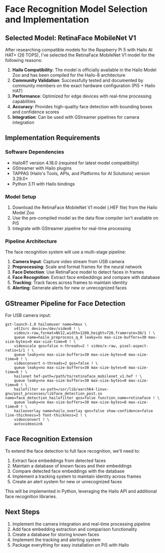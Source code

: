 # Face Recognition Model Selection and Implementation

## Selected Model: RetinaFace MobileNet V1

After researching compatible models for the Raspberry Pi 5 with Hailo AI HAT+ (26 TOPS), I've selected the RetinaFace MobileNet V1 model for the following reasons:

1. **Hailo Compatibility**: The model is officially available in the Hailo Model Zoo and has been compiled for the Hailo-8 architecture
2. **Community Validation**: Successfully tested and documented by community members on the exact hardware configuration (Pi5 + Hailo HAT)
3. **Performance**: Optimized for edge devices with real-time processing capabilities
4. **Accuracy**: Provides high-quality face detection with bounding boxes and confidence scores
5. **Integration**: Can be used with GStreamer pipelines for camera integration

## Implementation Requirements

### Software Dependencies
- HailoRT version 4.18.0 (required for latest model compatibility)
- GStreamer with Hailo plugins
- TAPPAS (Hailo's Tools, APIs, and Platforms for AI Solutions) version 3.29.0+
- Python 3.11 with Hailo bindings

### Model Setup
1. Download the RetinaFace MobileNet V1 model (.HEF file) from the Hailo Model Zoo
2. Use the pre-compiled model as the data flow compiler isn't available on Pi5
3. Integrate with GStreamer pipeline for real-time processing

### Pipeline Architecture
The face recognition system will use a multi-stage pipeline:
1. **Camera Input**: Capture video stream from USB camera
2. **Preprocessing**: Scale and format frames for the neural network
3. **Face Detection**: Use RetinaFace model to detect faces in frames
4. **Face Recognition**: Extract face embeddings and compare with database
5. **Tracking**: Track faces across frames to maintain identity
6. **Alerting**: Generate alerts for new or unrecognized faces

## GStreamer Pipeline for Face Detection

For USB camera input:
```
gst-launch-1.0 hailomuxer name=hmux \
    v4l2src device=/dev/video0 ! \
    video/x-raw,format=NV12,width=1280,height=720,framerate=30/1 ! \
    queue name=hailo_preprocess_q_0 leaky=no max-size-buffers=30 max-size-bytes=0 max-size-time=0 ! \
    videoscale qos=false n-threads=2 ! video/x-raw, pixel-aspect-ratio=1/1 ! \
    queue leaky=no max-size-buffers=30 max-size-bytes=0 max-size-time=0 ! \
    videoconvert n-threads=2 qos=false ! \
    queue leaky=no max-size-buffers=30 max-size-bytes=0 max-size-time=0 ! \
    hailonet hef-path=/path/to/retinaface_mobilenet_v1.hef ! \
    queue leaky=no max-size-buffers=30 max-size-bytes=0 max-size-time=0 ! \
    hailofilter so-path=/usr/lib/aarch64-linux-gnu/post_processes/libface_detection_post.so name=face_detection_hailofilter qos=false function_name=retinaface ! \
    queue leaky=no max-size-buffers=30 max-size-bytes=0 max-size-time=0 ! \
    hailooverlay name=hailo_overlay qos=false show-confidence=false line-thickness=5 font-thickness=2 ! \
    videoconvert ! \
    autovideosink
```

## Face Recognition Extension

To extend the face detection to full face recognition, we'll need to:
1. Extract face embeddings from detected faces
2. Maintain a database of known faces and their embeddings
3. Compare detected face embeddings with the database
4. Implement a tracking system to maintain identity across frames
5. Create an alert system for new or unrecognized faces

This will be implemented in Python, leveraging the Hailo API and additional face recognition libraries.

## Next Steps

1. Implement the camera integration and real-time processing pipeline
2. Add face embedding extraction and comparison functionality
3. Create a database for storing known faces
4. Implement the tracking and alerting system
5. Package everything for easy installation on Pi5 with Hailo

